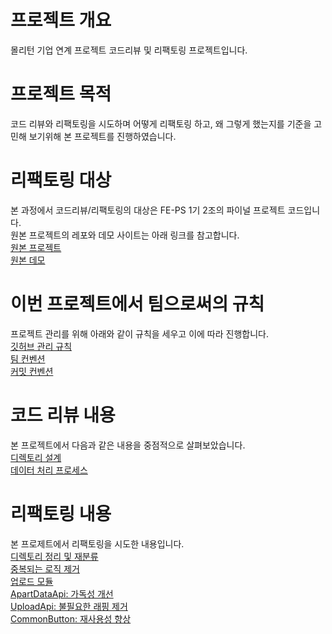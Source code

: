 # 프로젝트 개요
몰리턴 기업 연계 프로젝트 코드리뷰 및 리팩토링 프로젝트입니다.

# 프로젝트 목적
코드 리뷰와 리팩토링을 시도하며 어떻게 리팩토링 하고, 왜 그렇게 했는지를 기준을 고민해 보기위해 본 프로젝트를 진행하였습니다.

# 리팩토링 대상
본 과정에서 코드리뷰/리팩토링의 대상은 FE-PS 1기 2조의 파이널 프로젝트 코드입니다.   
원본 프로젝트의 레포와 데모 사이트는 아래 링크를 참고합니다.   
[원본 프로젝트](https://github.com/growing-devs/easy-to-real-estate-frontend)   
[원본 데모](https://zesty-faun-019504.netlify.app/)

# 이번 프로젝트에서 팀으로써의 규칙
프로젝트 관리를 위해 아래와 같이 규칙을 세우고 이에 따라 진행합니다.   
[깃허브 관리 규칙](https://github.com/sihyun10/FE_PS_Final_Refactor/wiki/PM-Convention)   
[팀 컨벤션](https://github.com/sihyun10/FE_PS_Final_Refactor/wiki/Code-Convention)   
[커밋 컨벤션](https://github.com/sihyun10/FE_PS_Final_Refactor/wiki/Commit-Convention)   

# 코드 리뷰 내용
본 프로젝트에서 다음과 같은 내용을 중점적으로 살펴보았습니다.   
[디렉토리 설계](https://github.com/sihyun10/FE_PS_Final_Refactor/wiki/Code-Review:-Directory-design)   
[데이터 처리 프로세스](https://github.com/sihyun10/FE_PS_Final_Refactor/wiki/Code-Review:-data-process)

# 리팩토링 내용
본 프로제트에서 리팩토링을 시도한 내용입니다.   
[디렉토리 정리 및 재분류](https://github.com/sihyun10/FE_PS_Final_Refactor/wiki/Refactoring:-Directory-cleanup-and-reclassification)   
[중복되는 로직 제거](https://github.com/sihyun10/FE_PS_Final_Refactor/wiki/Refactoring:-Eliminating-code-duplication)   
[업로드 모듈](https://github.com/sihyun10/FE_PS_Final_Refactor/wiki/Refactoring:-Pdf-Upload-Module)   
[ApartDataApi: 가독성 개선](https://github.com/sihyun10/FE_PS_Final_Refactor/wiki/Refactoring:-ApartDataApi)   
[UploadApi: 불필요한 래핑 제거](https://github.com/sihyun10/FE_PS_Final_Refactor/wiki/Refactoring:-UploadApi)   
[CommonButton: 재사용성 향상](https://github.com/sihyun10/FE_PS_Final_Refactor/wiki/Refactoring:-CommonButton)   

